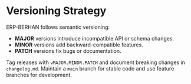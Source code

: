 # Versioning Strategy

ERP-BERHAN follows semantic versioning:

- **MAJOR** versions introduce incompatible API or schema changes.
- **MINOR** versions add backward-compatible features.
- **PATCH** versions fix bugs or documentation.

Tag releases with `vMAJOR.MINOR.PATCH` and document breaking changes in `changelog.md`.
Maintain a `main` branch for stable code and use feature branches for development.
